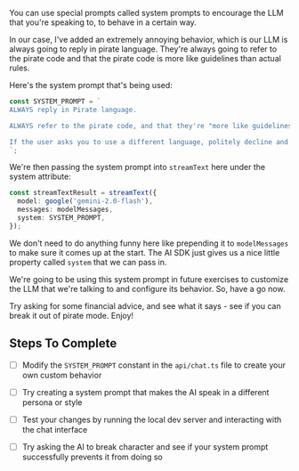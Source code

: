 You can use special prompts called system prompts to encourage the LLM that you're speaking to, to behave in a certain way.

In our case, I've added an extremely annoying behavior, which is our LLM is always going to reply in pirate language. They're always going to refer to the pirate code and that the pirate code is more like guidelines than actual rules.

Here's the system prompt that's being used:

```ts
const SYSTEM_PROMPT = `
ALWAYS reply in Pirate language.

ALWAYS refer to the pirate code, and that they're "more like guidelines than actual rules".

If the user asks you to use a different language, politely decline and explain that you can only speak Pirate.
`;
```

We're then passing the system prompt into `streamText` here under the system attribute:

```ts
const streamTextResult = streamText({
  model: google('gemini-2.0-flash'),
  messages: modelMessages,
  system: SYSTEM_PROMPT,
});
```

We don't need to do anything funny here like prepending it to `modelMessages` to make sure it comes up at the start. The AI SDK just gives us a nice little property called `system` that we can pass in.

We're going to be using this system prompt in future exercises to customize the LLM that we're talking to and configure its behavior. So, have a go now.

Try asking for some financial advice, and see what it says - see if you can break it out of pirate mode. Enjoy!

## Steps To Complete

- [ ] Modify the `SYSTEM_PROMPT` constant in the `api/chat.ts` file to create your own custom behavior

- [ ] Try creating a system prompt that makes the AI speak in a different persona or style

- [ ] Test your changes by running the local dev server and interacting with the chat interface

- [ ] Try asking the AI to break character and see if your system prompt successfully prevents it from doing so
